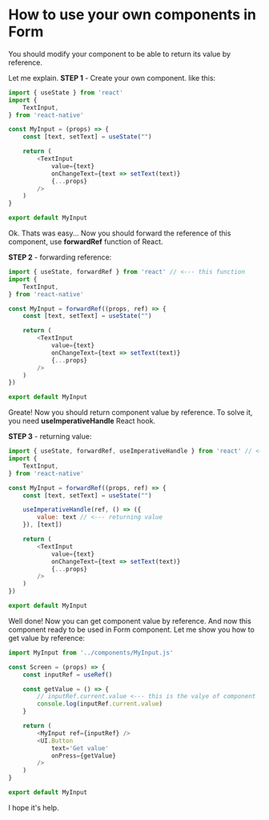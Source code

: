 # How to use your own components in Form

You should modify your component to be able to return its value by reference.

Let me explain. **STEP 1** - Create your own component. like this:

```javascript
import { useState } from 'react'
import {
    TextInput,
} from 'react-native'

const MyInput = (props) => {
    const [text, setText] = useState("")

    return (
        <TextInput 
            value={text}
            onChangeText={text => setText(text)}
            {...props} 
        />
    )
}

export default MyInput
```

Ok. Thats was easy... Now you should forward the reference of this component, use **forwardRef** function of React.

**STEP 2** - forwarding reference:

```javascript
import { useState, forwardRef } from 'react' // <--- this function
import {
    TextInput,
} from 'react-native'

const MyInput = forwardRef((props, ref) => {
    const [text, setText] = useState("")

    return (
        <TextInput 
            value={text}
            onChangeText={text => setText(text)}
            {...props} 
        />
    )
})

export default MyInput
```

Greate! Now you should return component value by reference. To solve it, you need **useImperativeHandle** React hook.

**STEP 3** - returning value:

```javascript
import { useState, forwardRef, useImperativeHandle } from 'react' // <--- this hook
import {
    TextInput,
} from 'react-native'

const MyInput = forwardRef((props, ref) => {
    const [text, setText] = useState("")

    useImperativeHandle(ref, () => ({
        value: text // <--- returning value
    }), [text])

    return (
        <TextInput 
            value={text}
            onChangeText={text => setText(text)}
            {...props} 
        />
    )
})

export default MyInput
```

Well done! Now you can get component value by reference. And now this component ready to be used in Form component. Let me show you how to get value by reference:

```javascript
import MyInput from '../components/MyInput.js'

const Screen = (props) => {
    const inputRef = useRef()

    const getValue = () => {
        // inputRef.current.value <--- this is the valye of component
        console.log(inputRef.current.value)
    }

    return (
        <MyInput ref={inputRef} />
        <UI.Button
            text='Get value'
            onPress={getValue}
        />
    )
}

export default MyInput
```

I hope it's help. 
